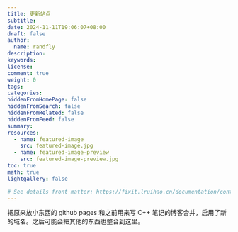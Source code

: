 ```yaml
---
title: 更新站点
subtitle:
date: 2024-11-11T19:06:07+08:00
draft: false
author:
  name: randfly
description:
keywords:
license:
comment: true
weight: 0
tags:
categories:
hiddenFromHomePage: false
hiddenFromSearch: false
hiddenFromRelated: false
hiddenFromFeed: false
summary:
resources:
  - name: featured-image
    src: featured-image.jpg
  - name: featured-image-preview
    src: featured-image-preview.jpg
toc: true
math: true
lightgallery: false

# See details front matter: https://fixit.lruihao.cn/documentation/content-management/introduction/#front-matter
---
```


把原来放小东西的 github pages 和之前用来写 C++ 笔记的博客合并，启用了新的域名。之后可能会把其他的东西也整合到这里。

<!--more-->
